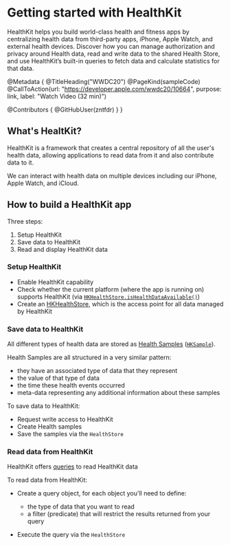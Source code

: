 # Getting started with HealthKit

HealthKit helps you build world-class health and fitness apps by centralizing health data from third-party apps, iPhone, Apple Watch, and external health devices. Discover how you can manage authorization and privacy around Health data, read and write data to the shared Health Store, and use HealthKit’s built-in queries to fetch data and calculate statistics for that data.

@Metadata {
   @TitleHeading("WWDC20")
   @PageKind(sampleCode)
   @CallToAction(url: "https://developer.apple.com/wwdc20/10664", purpose: link, label: "Watch Video (32 min)")

   @Contributors {
      @GitHubUser(zntfdr)
   }
}



## What's HealtKit?

HealthKit is a framework that creates a central repository of all the user's health data, allowing applications to read data from it and also contribute data to it.

We can interact with health data on multiple devices including our iPhone, Apple Watch, and iCloud.

## How to build a HealthKit app

Three steps:

1. Setup HealthKit
2. Save data to HealthKit
3. Read and display HealthKit data 

### Setup HealthKit

- Enable HealthKit capability 
- Check whether the current platform (where the app is running on) supports HealthKit (via [`HKHealthStore.isHealthDataAvailable()`][isHealthDataAvailable])
- Create an [HKHealthStore][HKHealthStore], which is the access point for all data  managed by HealthKit

### Save data to HealthKit

All different types of health data are stored as [Health Samples][sample] ([`HKSample`][HKSample]).

Health Samples are all structured in a very similar pattern:

- they have an associated type of data that they represent
- the value of that type of data
- the time these health events occurred
- meta-data representing any additional information about these samples

To save data to HealthKit:

- Request write access to HealthKit
- Create Health samples
- Save the samples via the `HealthStore`

### Read data from HealthKit

HealthKit offers [queries][queries] to read HealthKit data

To read data from HealthKit:

- Create a query object, for each object you'll need to define:
  - the type of data that you want to read
  - a filter (predicate) that will restrict the results returned from your query

- Execute the query via the `HealthStore`

[queries]: https://developer.apple.com/documentation/healthkit/queries
[HKSample]: https://developer.apple.com/documentation/healthkit/hksample
[sample]: https://developer.apple.com/documentation/healthkit/samples
[HKHealthStore]: https://developer.apple.com/documentation/healthkit/hkhealthstore
[isHealthDataAvailable]: https://developer.apple.com/documentation/healthkit/hkhealthstore/1614180-ishealthdataavailable